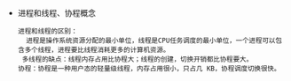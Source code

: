 - 进程和线程、协程概念

  ```
  进程和线程的区别：
    进程是操作系统资源分配的最小单位，线程是CPU任务调度的最小单位，一个进程可以包含多个线程，进程要比线程消耗更多的计算机资源。
   多线程的缺点：线程内存占用比协程大；线程的创建，切换开销都比协程要大。
  协程：协程是一种用户态的轻量级线程，内存占用很小，只占几 KB，协程调度切换很快。
  ```
  


